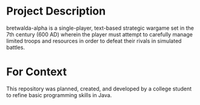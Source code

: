 # Project Description
bretwalda-alpha is a single-player, text-based strategic wargame set in the 7th century (600 AD) wherein the player must attempt to carefully manage limited troops and resources in order to defeat their rivals in simulated battles.
# For Context
This repository was planned, created, and developed by a college student to refine basic programming skills in Java.
